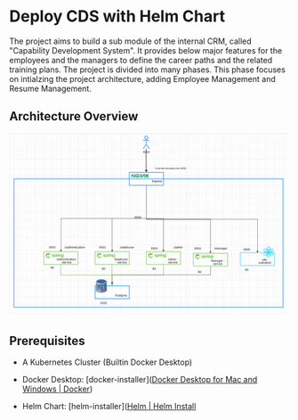 # Deploy CDS with Helm Chart

The project aims to build a sub module of the internal CRM, called "Capability Development System". It provides below major features for the employees and the managers to define the career paths and the related training plans.
The project is divided into many phases. This phase focuses on intialzing the project architecture, adding Employee Management and Resume Management.

## Architecture Overview

![alt text](./tech_docs/image/deployment.png)

## Prerequisites

- A Kubernetes Cluster (Builtin Docker Desktop)

- Docker Desktop: [docker-installer]([Docker Desktop for Mac and Windows | Docker](https://www.docker.com/products/docker-desktop))

- Helm Chart: [helm-installer]([Helm | Helm Install</title><meta charset=utf-8><meta http-equiv=x-ua-compatible content="IE=edge"><meta name=viewport content="width=device-width,initial-scale=1"><meta name=description content="Helm - The Kubernetes Package Manager."><meta property="og:title" content="Helm Install"><meta property="og:title" content="Helm Install"><meta property="og:url" content="https://helm.sh/docs/helm/helm_install/"><meta property="og:description" content="Helm - The Kubernetes Package Manager."><meta name=twitter:card content="summary"><meta name=twitter:image content="https://helm.sh/img/og-image.png"><meta name=twitter:title content="Helm | Helm Install"><meta name=twitter:description content="Helm - The Kubernetes Package Manager."><meta name=google-site-verification content="dCa3wS47cErhx0IpaxbB85NfcOP-vFxevknVk6fzf5I"><link rel=icon href=https://helm.sh/img/favicon-152.png type=image/x-icon><link rel=apple-touch-icon-precomposed href=/img/apple-touch-icon-precomposed.png><link rel=stylesheet href=/css/style.c2f168e354be12fbadf43e037e968f9a804e506040ed67dfc144e96a97ba4b0a.css integrity="sha256-wvFo41S+Evut9D4DfpaPmoBOUGBA7WffwUTpape6Swo="><link rel=stylesheet href=https://cdn.jsdelivr.net/npm/docsearch.js@2/dist/cdn/docsearch.min.css></head><body id=landing class=en></body><div id=helm class="page-docs page-wrapper page-docs-list"><header><nav class="navbar navbar-top" role=navigation aria-label="main navigation"><div class="container is-fluid is-vcentered"><div class=navbar-brand><a href=/><svg xmlns="http://www.w3.org/2000/svg" xmlns:xlink="http://www.w3.org/1999/xlink" viewBox="0 0 304 351"><title>Helm](https://helm.sh/docs/helm/helm_install/))

###### Ensure you have access to Kubernetes:

```shell
kubectl get nodes -o wide
```

_Expected:_

```bash
$ kubectl get nodes
NAME             STATUS   ROLES                  AGE    VERSION
docker-desktop   Ready    control-plane,master   3d1h   v1.21.3
```

###### Install Nginx-Ingress Controller

```bash
kubectl apply -f https://raw.githubusercontent.com/kubernetes/ingress-nginx/controller-v0.48.1/deploy/static/provider/cloud/deploy.yaml
```

## Publishing image to Docker Hub

###### Build Docker Image for Backend

Go to working files

```bash
cd be/
```

Build Docker Image

```bash
docker build --rm -t $USERHUB/{your-docker-image-name}:$TAG_VERSION --no-cache -f Dockerfile .
```

---

*For example:*

```bash
docker build --rm -t $USERHUB/authentication-service:$TAG_VERSION --no-cache -f Dockerfile .
```

```bash
docker build --rm -t $USERHUB/employees-service:$TAG_VERSION --no-cache -f Dockerfile .
```

```bash
docker build --rm -t $USERHUB/admin-service:$TAG_VERSION --no-cache -f Dockerfile .
```

```bash
docker build --rm -t $USERHUB/manager-service:$TAG_VERSION --no-cache -f Dockerfile .
```

Input Required!

| Name         | Description                   |
| ------------ | ----------------------------- |
| $USERHUB     | Username of DockerHub account |
| $TAG_VERSION | Tag version of your image     |

Push image into Docker Hub

```bash
docker push $USERHUB/{your-docker-image-name}:$TAG_VERSION
```

###### Build Docker Image for Frontend

```bash
cd fe/web
npm cache clean --force
npm install --force
npm run build
docker build --rm -t $USERHUB/client-service:$TAG_VERSION --build-arg EXPOSE_PORT=3000 --no-cache -f Dockerfile .
docker push $USERHUB/client-service:$TAG_VERSION
```

```bash
#Script build all service image
#from root Folder
cd deployment
sh DockerAction.sh
```

| name          | Description                   |
|:------------- | ----------------------------- |
| \*\*\_SERVICE | name of service               |
| DIR\_\*\*     | Dir folder of service         |
| TAG_VERSION   | Tag version of your image     |
| USERHUB       | Username of DockerHub account |

> You can use Deploy_script.sh in service-folder to auto create and push image

## Hyperscale Evaluation

Helm is a package manager for Kubernetes that can be used to deploy and manage a scale-out distributed system.

###### Before Install Helm Chart

> Please customize your config image in Value.yaml

![alt text](./tech_docs/image/config_image.png)

*Ps: Override your usename of Docker Hub account in this case*

###### Deploy Database PostgreSQL with helm chart

To init and generate a database please follow these steps

```bash
#From root Folder
cd deployment
helm install postgresql-statefull postgresql/
```

###### Helm Deployment

```bash
#From root Folder
#Install authentication
cd be/authentication
helm install authentication-service deployment/
#Install employee
cd be/employee
helm install employees-service deployment/
#Install admin
cd be/admin
helm install admin-service deployment/
#Install manager
cd be/manager
helm install manager-service deployment/
#Install cdo-webclient
cd fe/
helm install cdo-webclient deployment/
```

_Expected:_

```bash
Install Authentication-service Chart
NAME: authentication-service
LAST DEPLOYED: Thu Aug 26 11:31:04 2021
NAMESPACE: default
STATUS: deployed
REVISION: 1
NOTES:
1. Get the application URL by running these commands:
  http://local.dev.mowede.com/authentication
```

To check the status of the deployment, use the following command.

```bash
kubectl get pods
```

*Expected:*

```bash
NAME                                     READY   STATUS             RESTARTS   AGE
admin-service-84f864dd65-494d6           1/1     Running            0          3m7s
authentication-service-cf4d96d6b-dhlpz   1/1     Running            0          3m11s
employees-service-69dccf58b-xb2c2        1/1     Running            0          3m9s
manager-service-85c77b97d4-h5w5t         1/1     Running            0          3m6s
postgresql-statefull-postgresql-0        1/1     Running            0          3m12s
```

> <mark>For fast, you can use script i created in the deployment folder</mark>

```bash
#Script install all Helm Chart
cd deployment
sh HelmInstall.sh
```

## Helm Cleanup

```bash
helm uninstall {chart-name}
```

## Running CDS

If everything has been set up correctly, you'll now be able to navigate to ingress nginx.

- local.dev.mowede.com

## API Ingress

- Authentication API
  
  - local.dev.mowede.com/authentication

- Employee API
  
  - local.dev.mowede.com/employees

- Admin API
  
  - local.dev.mowede.com/admin

- Manager API
  
  - local.dev.mowede.com/manager

## Generating Data

This is a easy way to create schema and data following this steps

```bash
cd deployment/postgresql/files/docker-entrypoint-initdb.d
```

_In this folder you can copy the script.sql file you want to create and it will be generating at the first time you install Postgres helm chart_

###### Note

More detail for using postgres helm chart please follow this repo:

[Postgres-HelmChart]([charts/bitnami/postgresql at master · bitnami/charts · GitHub](https://github.com/bitnami/charts/tree/master/bitnami/postgresql/#installing-the-chart))
